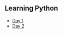 ## Learning Python
- [Day 1](https://github.com/lovish1996/learning_python/edit/main/day_01.md)
- [Day 2](https://github.com/lovish1996/learning_python/blob/main/day_02.md)
